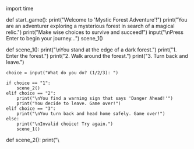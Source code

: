 import time

def start_game():
    print("Welcome to 'Mystic Forest Adventure'!")
    print("You are an adventurer exploring a mysterious forest in search of a magical relic.")
    print("Make wise choices to survive and succeed!")
    input("\nPress Enter to begin your journey...")
    scene_1()

def scene_1():
    print("\nYou stand at the edge of a dark forest.")
    print("1. Enter the forest.")
    print("2. Walk around the forest.")
    print("3. Turn back and leave.")
    
    choice = input("What do you do? (1/2/3): ")
    
    if choice == "1":
        scene_2()
    elif choice == "2":
        print("\nYou find a warning sign that says 'Danger Ahead!'")
        print("You decide to leave. Game over!")
    elif choice == "3":
        print("\nYou turn back and head home safely. Game over!")
    else:
        print("\nInvalid choice! Try again.")
        scene_1()

def scene_2():
    print("\
